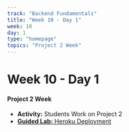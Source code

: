 ```yaml
---
track: "Backend Fundamentals"
title: "Week 10 - Day 1"
week: 10
day: 1
type: "homepage"
topics: "Project 2 Week"
---
```



# Week 10 - Day 1

#### Project 2 Week

- **Activity:** Students Work on Project 2
- [**Guided Lab:** Heroku Deployment](/backend-fundamentals/week-10/day-1/labs/heroku-deployment)



